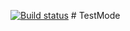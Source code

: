 [![Build status](https://ci.appveyor.com/api/projects/status/em7yxyjdwiw53fqp?svg=true)](https://ci.appveyor.com/project/cromax-max/testmode) # TestMode

